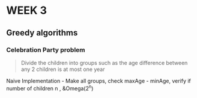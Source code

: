 # WEEK 3

## Greedy algorithms

### Celebration Party problem

> Divide the children into groups such as the age difference between any 2 children is at most one year

Naive Implementation - Make all groups, check maxAge - minAge, verify
if number of children n , &Omega(2<sup>n</sup>)
